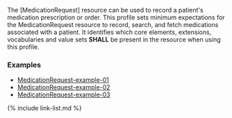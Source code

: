 The [MedicationRequest] resource can be used to record a patient's medication prescription or order.  This profile sets minimum expectations for the MedicationRequest resource to record, search, and fetch medications associated with a patient. It identifies which core elements, extensions, vocabularies and value sets **SHALL** be present in the resource when using this profile.

### Examples

- [MedicationRequest-example-01](MedicationRequest-example-01.html) 
- [MedicationRequest-example-02](MedicationRequest-example-02.html) 
- [MedicationRequest-example-03](MedicationRequest-example-03.html)

{% include link-list.md %}
